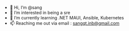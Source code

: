 - 👋 Hi, I’m @sang
- 👀 I’m interested in being a sre 
- 🌱 I’m currently learning .NET MAUI, Ansible, Kubernetes
- 📫 Reaching me out via email : sangqt.inb@gmail.com
